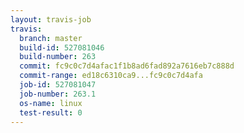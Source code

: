 ```yaml
---
layout: travis-job
travis:
  branch: master
  build-id: 527081046
  build-number: 263
  commit: fc9c0c7d4afac1f1b8ad6fad892a7616eb7c888d
  commit-range: ed18c6310ca9...fc9c0c7d4afa
  job-id: 527081047
  job-number: 263.1
  os-name: linux
  test-result: 0
---
```

